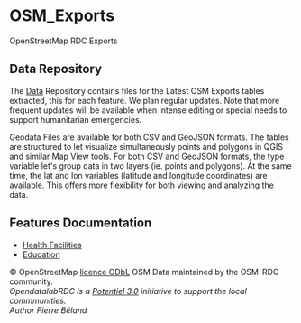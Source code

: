 # OSM_Exports
OpenStreetMap RDC Exports

## Data Repository
The [Data](data) Repository contains files for the Latest OSM Exports tables extracted, this for each feature. We plan regular updates. Note that more frequent updates will be available when intense editing or special needs to support humanitarian emergencies.

Geodata Files are available for both CSV and GeoJSON formats. The tables are structured to let visualize simultaneously points and polygons in QGIS and similar Map View tools. For both CSV and GeoJSON formats, the type variable let's group data in two layers (ie. points and polygons). At the same time, the lat and lon variables (latitude and longitude coordinates) are available. This offers more flexibility for both viewing and analyzing the data.

## Features Documentation
* [Health Facilities](health_sante.md)
* [Education](education.md)

© OpenStreetMap [licence ODbL](https://www.openstreetmap.org/copyright) OSM Data maintained by the OSM-RDC community.<br/>  *OpendatalabRDC is a [Potentiel 3.0](http://potentiel3-0.org/index.php/en/) initiative to support the local commmunities.<br/>Author Pierre Béland*
